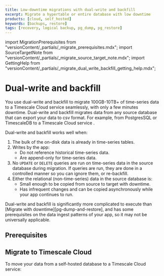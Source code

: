 ```yaml
---
title: Low-downtime migrations with dual-write and backfill
excerpt: Migrate a hypertable or entire database with low downtime
products: [cloud, self_hosted]
keywords: [backups, restore]
tags: [recovery, logical backup, pg_dump, pg_restore]
---
```


import MigrationPrerequisites from "versionContent/_partials/_migrate_prerequisites.mdx";
import SourceTargetNote from "versionContent/_partials/_migrate_source_target_note.mdx";
import GettingHelp from "versionContent/_partials/_migrate_dual_write_backfill_getting_help.mdx";

# Dual-write and backfill

You use dual-write and backfill to migrate 100GB-10TB+ of time-series data to a Timescale Cloud service seamlessly, 
with only a few minutes downtime. Dual-write and backfill migrates data from any source database that can export your 
data to csv format. For example, from PostgresSQL or TimescaleDB to a Timescale Cloud service .

Dual-write and backfill works well when:
1. The bulk of the on-disk data is already in time-series tables.
1. Writes by the app:
   - Do not reference historical time-series data.
   - Are append-only for time-series data.
1. No `UPDATE` or `DELETE` queries are run on time-series data in the source database during migration. 
   If queries are run, they are done in a controlled manner so you can ignore them, or re-backfill.
1. Either the relational (non-time-series) data in the source database is:
   - Small enough to be copied from source to target with downtime.
   - Has infrequent changes and can be copied asynchronously while your app continues to run.

Dual-write and backfill is significantly more complicated to execute than
[Migrate with downtime][pg-dump-and-restore], and has some prerequisites on the data ingest patterns of your app, so it may
not be universally applicable.

## Prerequisites

<MigrationPrerequisites />

## Migrate to Timescale Cloud

To move your data from a self-hosted database to a Timescale Cloud service:

<Tabs label="Live migration">

<Tab title="From TimescaleDB">

</Tab>
<Tab title="From PostgreSQL">

</Tab>
<Tab title="From AWS RDS">

</Tab>
<Tab title="From Non-PostgreSQL">

</Tab>
</Tabs>
